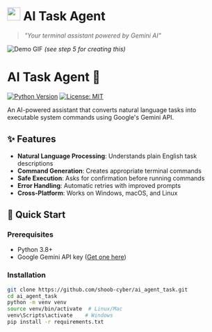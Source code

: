 # <img src="https://cdn-icons-png.flaticon.com/512/2103/2103633.png" width="30"> AI Task Agent

> *"Your terminal assistant powered by Gemini AI"*

![Demo GIF](docs/demo.gif) *(see step 5 for creating this)*

# AI Task Agent 🤖

[![Python Version](https://img.shields.io/badge/python-3.8+-blue.svg)](https://www.python.org/)
[![License: MIT](https://img.shields.io/badge/License-MIT-yellow.svg)](https://opensource.org/licenses/MIT)

An AI-powered assistant that converts natural language tasks into executable system commands using Google's Gemini API.

## ✨ Features

- **Natural Language Processing**: Understands plain English task descriptions
- **Command Generation**: Creates appropriate terminal commands
- **Safe Execution**: Asks for confirmation before running commands
- **Error Handling**: Automatic retries with improved prompts
- **Cross-Platform**: Works on Windows, macOS, and Linux

## 🚀 Quick Start

### Prerequisites
- Python 3.8+
- Google Gemini API key ([Get one here](https://ai.google.dev/))

### Installation
```bash
git clone https://github.com/shoob-cyber/ai_agent_task.git
cd ai_agent_task
python -m venv venv
source venv/bin/activate  # Linux/Mac
venv\Scripts\activate    # Windows
pip install -r requirements.txt




